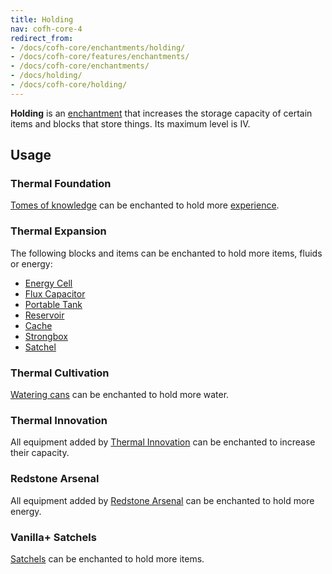 ```yaml
---
title: Holding
nav: cofh-core-4
redirect_from:
- /docs/cofh-core/enchantments/holding/
- /docs/cofh-core/features/enchantments/
- /docs/cofh-core/enchantments/
- /docs/holding/
- /docs/cofh-core/holding/
---
```


**Holding** is an [enchantment](https://minecraft.gamepedia.com/Enchanting) that
increases the storage capacity of certain items and blocks that store things.
Its maximum level is IV.


Usage
-----

### Thermal Foundation
[Tomes of knowledge](/docs/thermal-foundation-2/tome-of-knowledge/) can be enchanted to hold more
[experience](https://minecraft.gamepedia.com/Experience).

### Thermal Expansion
The following blocks and items can be enchanted to hold more items, fluids or
energy:

* [Energy Cell](/docs/thermal-expansion-5/energy-cell/)
* [Flux Capacitor](/docs/thermal-expansion-5/flux-capacitor/)
* [Portable Tank](/docs/thermal-expansion-5/portable-tank/)
* [Reservoir](/docs/thermal-expansion-5/reservoir/)
* [Cache](/docs/thermal-expansion-5/cache/)
* [Strongbox](/docs/thermal-expansion-5/strongbox/)
* [Satchel](/docs/thermal-expansion-5/satchel/)

### Thermal Cultivation
[Watering cans](/docs/thermal-cultivation/watering-can/) can be enchanted to hold more water.

### Thermal Innovation
All equipment added by [Thermal Innovation](/docs/thermal-innovation/) can be
enchanted to increase their capacity.

### Redstone Arsenal
All equipment added by [Redstone Arsenal](/docs/redstone-arsenal/) can be
enchanted to hold more energy.

### Vanilla+ Satchels
[Satchels](/docs/vanillaplus-satchels/satchel/) can be enchanted to hold more
items.
